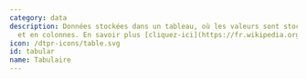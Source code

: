 ```yaml
---
category: data
description: Données stockées dans un tableau, où les valeurs sont stockées en lignes
  et en colonnes. En savoir plus [cliquez-ici](https://fr.wikipedia.org/wiki/Tableau_(statistique))
icon: /dtpr-icons/table.svg
id: tabular
name: Tabulaire
---
```

